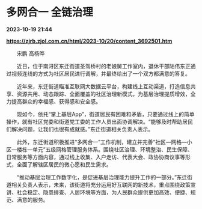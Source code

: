 # 多网合一 全链治理

**2023-10-19 21:44**

**https://zjrb.zjol.com.cn/html/2023-10/20/content_3692501.htm**

　　宋鹏 高杨晔

　　近日，位于南浔区东迁街道圣驾桥村的老娘舅工作室内，退休干部陆伟东正通过视频连线的方式为社区居民进行调解，并最终给出了一个双方都满意的答复。

　　近年来，东迁街道瞄准互联网大数据云平台，构建线上互动渠道，打造信息共享、资源共用、动态跟踪、全面覆盖的社区治理新模式，为基层治理提质增效，全力提高群众的幸福感、获得感和安全感。

　　现如今，依托“掌上基层App”，街道居民有困难和矛盾，只要通过线上的简单操作，就有社区党委和街道党工委的工作人员出面协调解决。“能够及时帮助居民们解决问题，让我们也很有成就感。”东迁街道相关负责人表示。

　　此外，东迁街道积极推进“多网合一”工作机制，建立并完善“社区—网格—小区—楼栋—单元”五级网格管理服务体系。围绕社区治理、环境整治、民生保障、日常服务等方面内容，通过线上收集、入户走访、代表大会、政协协商议事等形式，全面了解辖区居民的微心愿和民生需求。

　　“推动基层治理工作数字化，是促进基层治理能力提升工作的一部分。”东迁街道相关负责人表示，未来，该街道将充分运用好互联网的新技术，重点围绕政策宣讲、社会稳定、隐患排查、人居环境等方面，为人民群众提供更加高效、便捷、规范、满意的服务。